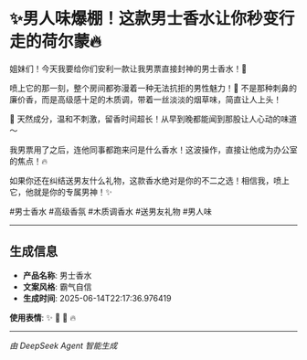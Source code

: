 # ✨男人味爆棚！这款男士香水让你秒变行走的荷尔蒙🔥

姐妹们！今天我要给你们安利一款让我男票直接封神的男士香水！🤩

喷上它的那一刻，整个房间都弥漫着一种无法抗拒的男性魅力！💖 不是那种刺鼻的廉价香，而是高级感十足的木质调，带着一丝淡淡的烟草味，简直让人上头！

🌟 天然成分，温和不刺激，留香时间超长！从早到晚都能闻到那股让人心动的味道～

我男票用了之后，连他同事都跑来问是什么香水！这波操作，直接让他成为办公室的焦点！🔥

如果你还在纠结送男友什么礼物，这款香水绝对是你的不二之选！相信我，喷上它，他就是你的专属男神！✨

#男士香水 #高级香氛 #木质调香水 #送男友礼物 #男人味

---

## 生成信息

- **产品名称**: 男士香水
- **文案风格**: 霸气自信
- **生成时间**: 2025-06-14T22:17:36.976419

**使用表情**: ✨ 💖 🤩 🔥

---
*由 DeepSeek Agent 智能生成*